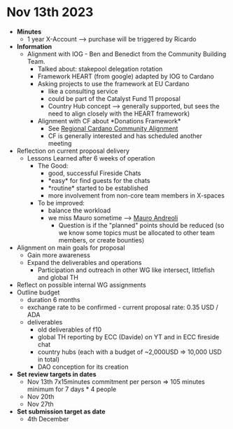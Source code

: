 # Nov 13th 2023

* **Minutes**
  * 1 year X-Account --> purchase will be triggered by Ricardo
* **Information**
  * Alignment with IOG - Ben and Benedict from the Community Building Team.
    * Talked about: stakepool delegation rotation
    * Framework HEART (from google) adapted by IOG to Cardano
    * Asking projects to use the framework at EU Cardano
      * like a consulting service
      * could be part of the Catalyst Fund 11 proposal
      * Country Hub concept --> generally supported, but sees the need to align closely with the HEART framework)
    * Alignment with CF about \*Donations Framework\*
      * See [Regional Cardano Community Alignment](https://app.gitbook.com/o/l7Wjy53oBE4hERoNgphc/s/TL4Ny73vqOhTNChAl7m0/ "mention")
      * CF is generally interested and has scheduled another meeting
* Reflection on current proposal delivery
  * Lessons Learned after 6 weeks of operation
    * The Good:
      * good, successful Fireside Chats
      * \*easy\* for find guests for the chats
      * \*routine\* started to be established
      * more involvement from non-core team members in X-spaces
    * To be improved:
      * balance the workload&#x20;
      * we miss Mauro sometime --> [Mauro Andreoli](https://app.gitbook.com/u/VJUDIZYd28WI9YgJbV5dZ7fYUD03 "mention")
        * Question is if the "planned" points should be reduced (so we know some topics must be allocated to other team members, or create bounties)
* Alignment on main goals for proposal
  * Gain more awareness
  * Expand the deliverables and operations&#x20;
    * Participation and outreach in other WG like intersect, littlefish and global TH
* Reflect on possible internal WG assignments
* Outline budget
  * duration 6 months
  * exchange rate to be confirmed - current proposal rate: 0.35 USD / ADA
  * deliverables
    * old deliverables of f10
    * global TH reporting by ECC (Davide) on YT and in ECC fireside chat
    * country hubs (each with a budget of \~2,000USD => 10,000 USD in total)&#x20;
    * DAO conception for its creation
* **Set review targets in dates**
  * Nov 13th 7x15minutes commitment per person => 105 minutes minimum for 7 days \* 4 people
  * Nov 20th
  * Nov 27th
* **Set submission target as date**
  * 4th December
